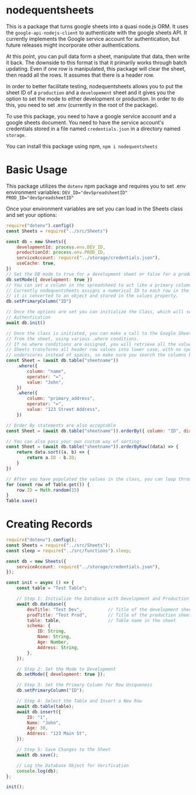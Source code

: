 # nodequentsheets

This is a package that turns google sheets into a quasi node.js ORM. It uses the `google-api-nodejs-client` to authenticate with the google sheets API. It currently implements the Google service account for authentication, but future releases might incorporate other authentications.

At this point, you can pull data form a sheet, manipulate that data, then write it back. The downside to this format is that it primarily works through batch updating. Even if one row is manipulated, this package will clear the sheet, then readd all the rows. It assumes that there is a header row.

In order to better facilitate testing, nodequentsheets allows you to put the sheet ID of a `production` and a `developement` sheet and it gives you the option to set the mode to either development or production. In order to do this, you need to set .env (currently in the root of the package).

To use this package, you need to have a google service account and a google sheets document. You need to have the service account's credentials stored in a file named `credentials.json` in a directory named `storage`.

You can install this package using npm, `npm i nodequentsheets`

# Basic Usage

This package utilizes the `dotenv` npm package and requires you to set .env environment variables:
`DEV_ID="devSpreadsheetID"`
`PROD_ID="devSpreadsheetID"`

Once your environment variables are set you can load in the Sheets class and set your options:

```javascript
require("dotenv").config()
const Sheets = require("../src/Sheets")

const db = new Sheets({
    developmentId: process.env.DEV_ID,
    productionId: process.env.PROD_ID,
    serviceAccount: require("../storage/credentials.json"),
    useCache: true,
})
// Set the DB mode to true for a development sheet or false for a production sheet
db.setMode({ development: true })
// You can set a column in the spreadsheed to act like a primary column.
// Currently nodequentsheets assigns a numerical ID to each row in the spreadsheet when
// it is converted to an object and stored in the values property.
db.setPrimaryColumn("ID")

// Once the options are set you can initialize the Class, which will set up the Google Sheets
// Authentication
await db.init()

// Once the class is initiated, you can make a call to the Google Sheets API to pull the rows
// from the sheet, using various .where conditions.
// If no where conditions are assigned, you will retrieve all the values in the spreadsheet.
// Sheets transforms all header row values into lower case, with no special characters, and
// underscores instead of spaces, so make sure you search the columns based on the new criteria
const Sheet = (await db.table("sheetname"))
    .where({
        column: "name",
        operator: "=",
        value: "John",
    })
    .where({
        column: "primary_address",
        operator: "=",
        value: "123 Street Address",
    })

// Order By statements are also acceptable
const Sheet = (await db.table("sheetname")).orderBy({ column: "ID", direction: "desc" })

// You can also pass your own custom way of sorting:
const Sheet = (await db.table("sheetname")).orderByRaw((data) => {
    return data.sort((a, b) => {
        return a.ID - b.ID;
    }
})

// After you have populated the values in the class, you can loop through and manipulate each row
for (const row of Table.get()) {
    row.ID = Math.random(15)
}
Table.save()

```


# Creating Records
```javascript
require("dotenv").config();
const Sheets = require("../src/Sheets");
const sleep = require("../src/functions").sleep;

const db = new Sheets({
    serviceAccount: require("../storage/credentials.json"),
});

const init = async () => {
    const table = "Test Table";

    // Step 1: Initialize the Database with Development and Production Sheets
    await db.database({
        devTitle: "Test Dev",          // Title of the development sheet
        prodTitle: "Test Prod",        // Title of the production sheet
        table: table,                  // Table name in the sheet
        schema: {
            ID: String,
            Name: String,
            Age: Number,
            Address: String,
        },
    });

    // Step 2: Set the Mode to Development
    db.setMode({ development: true });

    // Step 3: Set the Primary Column for Row Uniqueness
    db.setPrimaryColumn("ID");

    // Step 4: Select the Table and Insert a New Row
    await db.table(table);
    await db.insert({
        ID: "1",
        Name: "John",
        Age: 30,
        Address: "123 Main St",
    });

    // Step 5: Save Changes to the Sheet
    await db.save();

    // Log the Database Object for Verification
    console.log(db);
};

init();
```